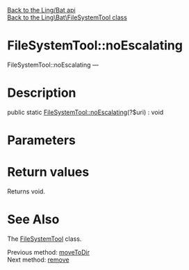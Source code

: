 [Back to the Ling/Bat api](https://github.com/lingtalfi/Bat/blob/master/doc/api/Ling/Bat.md)<br>
[Back to the Ling\Bat\FileSystemTool class](https://github.com/lingtalfi/Bat/blob/master/doc/api/Ling/Bat/FileSystemTool.md)


FileSystemTool::noEscalating
================



FileSystemTool::noEscalating — 




Description
================


public static [FileSystemTool::noEscalating](https://github.com/lingtalfi/Bat/blob/master/doc/api/Ling/Bat/FileSystemTool/noEscalating.md)(?$uri) : void









Parameters
================



Return values
================

Returns void.








See Also
================

The [FileSystemTool](https://github.com/lingtalfi/Bat/blob/master/doc/api/Ling/Bat/FileSystemTool.md) class.

Previous method: [moveToDir](https://github.com/lingtalfi/Bat/blob/master/doc/api/Ling/Bat/FileSystemTool/moveToDir.md)<br>Next method: [remove](https://github.com/lingtalfi/Bat/blob/master/doc/api/Ling/Bat/FileSystemTool/remove.md)<br>

